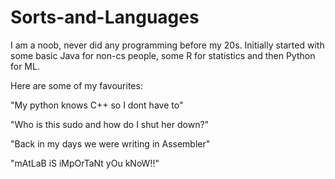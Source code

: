 # Sorts-and-Languages

I am a noob, never did any programming before my 20s. Initially started with some basic Java for non-cs people, some R for statistics and then Python for ML.

 Here are some of my favourites:

"My python knows C++ so I dont have to"

"Who is this sudo and how do I shut her down?"

"Back in my days we were writing in Assembler"

"mAtLaB iS iMpOrTaNt yOu kNoW!!"